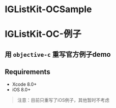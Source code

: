 # IGListKit-OCSample
# IGListKit-OC-例子

## 用 `objective-c` 重写官方例子demo

## Requirements
* Xcode 8.0+
* iOS 8.0+

> 注意：目前只重写了iOS例子，其他暂时不考虑
